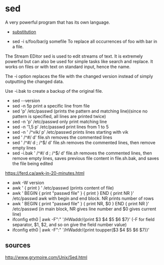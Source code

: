 # sed
A very powerful program that has its own language.
- [substitution](./substitution.md)



- sed -i s/foo/bar/g somefile
To replace all occurrences of foo with bar in a file.

The Stream EDitor   sed is used to edit streams of text. It is extremely powerful but can also be used for simple tasks like search and replace. It works on files or with text on standard input, hence the name.

The -i option replaces the file with the changed version instead of simply outputting the changed data.

Use -i.bak to create a backup of the original file.

- sed --version
- sed -n 5p
print a specific line from file
- sed 'p' /etc/passwd
(prints the pattern and matching line)(since no pattern is specified, all lines are printed twice)
- sed -n 'p' /etc/passwd
only print matching line
- sed -n '1,5 p' /etc/passwd
print lines from 1 to 5
- sed -n ' /^vik/ p' /etc/passwd
prints lines starting with vik
- sed ' /^#/ d' file.sh
removes the commented lines
- sed ' /^#/ d ; /^$/ d' file.sh
removes the commented lines, then remove empty lines
- sed -i.bak ' /^#/ d ; /^$/ d' file.sh
removes the commented lines, then remove empty lines, saves previous file content in file.sh.bak, and saves the file being edited


 https://ferd.ca/awk-in-20-minutes.html
- awk -W version
- awk ' { print } ' /etc/passwd
(prints content of file)
- awk ' BEGIN { print "passwd file" } { print } END { print NR }' /etc/passwd
awk with begin and end block. NR prints number of rows
- awk ' BEGIN { print "passwd file" } { print NR, $0 } END { print NR }' /etc/passwd
(in main block, NR gives line number and $0 gives current line)
- ifconfig eth0 | awk -F":" '/HWaddr/{print $3 $4 $5 $6 $7}'
(-F for field separator, $1, $2, and so on give the field number value)
- ifconfig eth0 | awk -F":" '/HWaddr/{print toupper($3 $4 $5 $6 $7)}'


## sources
http://www.grymoire.com/Unix/Sed.html

